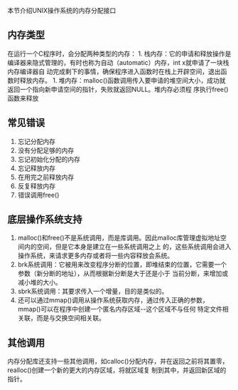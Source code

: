 本节介绍UNIX操作系统的内存分配接口
## 内存类型
在运行一个C程序时，会分配两种类型的内存：
    1. 栈内存：它的申请和释放操作是编译器来隐式管理的，有时也称为自动（automatic）内存，int x就申请了一块栈内存编译器自
    动完成剩下的事情，确保程序进入函数时在栈上开辟空间，退出函数时释放内存。
    1. 堆内存：malloc()函数调用传入要申请的堆空间大小，成功就返回一个指向新申请空间的指针，失败就返回NULL。堆内存必须程
    序执行free()函数来释放
## 常见错误
1. 忘记分配内存
1. 没有分配足够的内存
1. 忘记初始化分配的内存
1. 忘记释放内存
1. 在用完之前释放内存
1. 反复释放内存
1. 错误调用free()
## 底层操作系统支持
1. malloc()和free()不是系统调用，而是库调用。因此malloc库管理虚拟地址空间内的空间，但是它本身是建立在一些系统调用之上
的，这些系统调用会进入操作系统，来请求更多内存或者将一些内容释放会系统。
1. brk系统调用：它被用来改变程序分断的位置，即堆结束的位置，它需要一个参数（新分断的地址），从而根据新分断是大于还是小于
当前分断，来增加或减小堆的大小。
1. sbrk系统调用：其要求传入一个增量，目的是类似的。
1. 还可以通过mmap()调用从操作系统获取内存，通过传入正确的参数，mmap()可以在程序中创建一个匿名内存区域--这个区域不与任何
特定文件相关联，而是与交换空间相关联。
## 其他调用
内存分配库还支持一些其他调用，如calloc()分配内存，并在返回之前将其置零，realloc()创建一个新的更大的内存区域，将就区域复
制到其中，并返回新区域的指针。